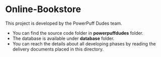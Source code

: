 # Online-Bookstore
This project is developed by the PowerPuff Dudes team.
- You can find the source code folder in **powerpuffdudes** folder. <br>
- The database is available under **database** folder. <br>
- You can reach the details about all developing phases by reading the delivery documents placed in this directory.
